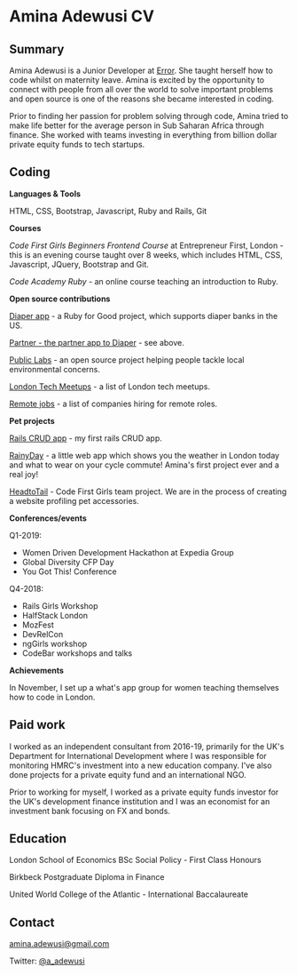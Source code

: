 # Amina Adewusi CV

## Summary
Amina Adewusi is a Junior Developer at [Error](www.error.agency). She taught herself how to code whilst on maternity leave. Amina is excited by the opportunity to connect with people from all over the world to solve important problems and open source is one of the reasons she became interested in coding. 

Prior to finding her passion for problem solving through code, Amina tried to make life better for the average person in Sub Saharan Africa through finance. She worked with teams investing in everything from billion dollar private equity funds to tech startups. 

## Coding
**Languages & Tools**

HTML, CSS, Bootstrap, Javascript, Ruby and Rails, Git

**Courses**

*Code First Girls Beginners Frontend Course* at Entrepreneur First, London - this is an evening course taught over 8 weeks, which includes HTML, CSS, Javascript, JQuery, Bootstrap and Git.

*Code Academy Ruby* - an online course teaching an introduction to Ruby.

**Open source contributions**

[Diaper app](https://github.com/Nirvikalpa108/diaper) - a Ruby for Good project, which supports diaper banks in the US.

[Partner - the partner app to Diaper](https://github.com/Nirvikalpa108/partner) - see above.

[Public Labs](https://github.com/Nirvikalpa108/plots2) - an open source project helping people tackle local environmental concerns.

[London Tech Meetups](https://github.com/Nirvikalpa108/londontechmeetups.github.io) - a list of London tech meetups.

[Remote jobs](https://github.com/Nirvikalpa108/remote-jobs) - a list of companies hiring for remote roles.

**Pet projects**

[Rails CRUD app](https://github.com/Nirvikalpa108/Rails-blog) - my first rails CRUD app.

[RainyDay](https://github.com/Nirvikalpa108/RainyDay) - a little web app which shows you the weather in London today and what to wear on your cycle commute! Amina's first project ever and a real joy! 

[HeadtoTail](https://github.com/versatilese16/verSAtile/tree/master) - Code First Girls team project. We are in the process of creating a website profiling pet accessories.

**Conferences/events**

Q1-2019:
* Women Driven Development Hackathon at Expedia Group
* Global Diversity CFP Day
* You Got This! Conference

Q4-2018:
* Rails Girls Workshop
* HalfStack London
* MozFest
* DevRelCon
* ngGirls workshop
* CodeBar workshops and talks

**Achievements**

In November, I set up a what's app group for women teaching themselves how to code in London. 

## Paid work

I worked as an independent consultant from 2016-19, primarily for the UK's Department for International Development where I was responsible for monitoring HMRC's investment into a new education company. I've also done projects for a private equity fund and an international NGO.

Prior to working for myself, I worked as a private equity funds investor for the UK's development finance institution and I was an economist for an investment bank focusing on FX and bonds.

## Education
London School of Economics BSc Social Policy - First Class Honours

Birkbeck Postgraduate Diploma in Finance

United World College of the Atlantic - International Baccalaureate

## Contact 
amina.adewusi@gmail.com


Twitter: [@a_adewusi](https://twitter.com/a_adewusi)
